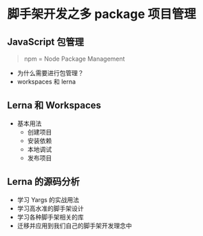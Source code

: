# 脚手架开发之多 package 项目管理

## JavaScript 包管理

> npm = Node Package Management

- 为什么需要进行包管理？
- workspaces 和 lerna

## Lerna 和 Workspaces
- 基本用法
  - 创建项目
  - 安装依赖
  - 本地调试
  - 发布项目

## Lerna 的源码分析
- 学习 Yargs 的实战用法
- 学习高水准的脚手架设计
- 学习各种脚手架相关的库
- 迁移并应用到我们自己的脚手架开发理念中
